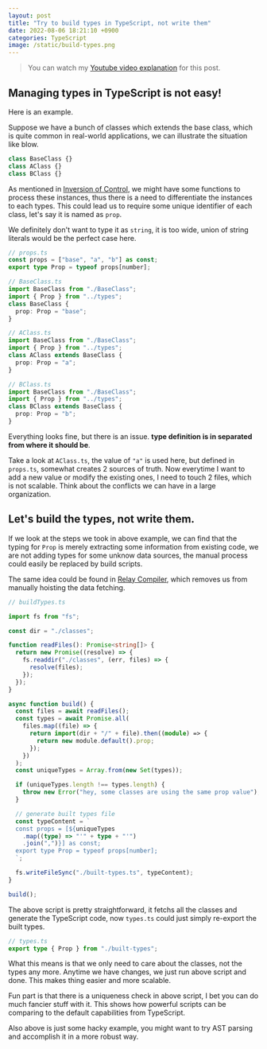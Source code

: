 ```yaml
---
layout: post
title: "Try to build types in TypeScript, not write them"
date: 2022-08-06 18:21:10 +0900
categories: TypeScript
image: /static/build-types.png
---
```


> You can watch my [Youtube video explanation](https://www.youtube.com/watch?v=AmzfAih2CEk) for this post.

## Managing types in TypeScript is not easy!

Here is an example.

Suppose we have a bunch of classes which extends the base class, which is quite common in real-world applications, we can illustrate the situation like blow.

```ts
class BaseClass {}
class AClass {}
class BClass {}
```

As mentioned in [Inversion of Control](https://www.youtube.com/watch?v=lxePHsJAJ8I), we might have some functions to process these instances, thus there is a need to differentiate the instances to each types. This could lead us to require some unique identifier of each class, let's say it is named as `prop`.

We definitely don't want to type it as `string`, it is too wide, union of string literals would be the perfect case here.

```ts
// props.ts
const props = ["base", "a", "b"] as const;
export type Prop = typeof props[number];

// BaseClass.ts
import BaseClass from "./BaseClass";
import { Prop } from "../types";
class BaseClass {
  prop: Prop = "base";
}

// AClass.ts
import BaseClass from "./BaseClass";
import { Prop } from "../types";
class AClass extends BaseClass {
  prop: Prop = "a";
}

// BClass.ts
import BaseClass from "./BaseClass";
import { Prop } from "../types";
class BClass extends BaseClass {
  prop: Prop = "b";
}
```

Everything looks fine, but there is an issue. **type definition is in separated from where it should be**.

Take a look at `AClass.ts`, the value of `"a"` is used here, but defined in `props.ts`, somewhat creates 2 sources of truth. Now everytime I want to add a new value or modify the existing ones, I need to touch 2 files, which is not scalable. Think about the conflicts we can have in a large organization.

## Let's build the types, not write them.

If we look at the steps we took in above example, we can find that the typing for `Prop` is merely extracting some information from existing code, we are not adding types for some unknow data sources, the manual process could easily be replaced by build scripts.

The same idea could be found in [Relay Compiler](https://relay.dev/docs/guides/compiler/), which removes us from manually hoisting the data fetching.

```ts
// buildTypes.ts

import fs from "fs";

const dir = "./classes";

function readFiles(): Promise<string[]> {
  return new Promise((resolve) => {
    fs.readdir("./classes", (err, files) => {
      resolve(files);
    });
  });
}

async function build() {
  const files = await readFiles();
  const types = await Promise.all(
    files.map((file) => {
      return import(dir + "/" + file).then((module) => {
        return new module.default().prop;
      });
    })
  );
  const uniqueTypes = Array.from(new Set(types));

  if (uniqueTypes.length !== types.length) {
    throw new Error("hey, some classes are using the same prop value");
  }

  // generate built types file
  const typeContent = `
  const props = [${uniqueTypes
    .map((type) => "'" + type + "'")
    .join(",")}] as const;
  export type Prop = typeof props[number];
  `;

  fs.writeFileSync("./built-types.ts", typeContent);
}

build();
```

The above script is pretty straightforward, it fetchs all the classes and generate the TypeScript code, now `types.ts` could just simply re-export the built types.

```ts
// types.ts
export type { Prop } from "./built-types";
```

What this means is that we only need to care about the classes, not the types any more. Anytime we have changes, we just run above script and done. This makes thing easier and more scalable.

Fun part is that there is a uniqueness check in above script, I bet you can do much fancier stuff with it. This shows how powerful scripts can be comparing to the default capabilities from TypeScript.

Also above is just some hacky example, you might want to try AST parsing and accomplish it in a more robust way.
